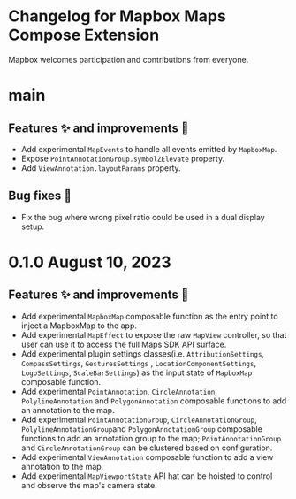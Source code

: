 # Changelog for Mapbox Maps Compose Extension

Mapbox welcomes participation and contributions from everyone.

# main
## Features ✨ and improvements 🏁
* Add experimental `MapEvents` to handle all events emitted by `MapboxMap`.
* Expose `PointAnnotationGroup.symbolZElevate` property. 
* Add `ViewAnnotation.layoutParams` property. 

## Bug fixes 🐞
* Fix the bug where wrong pixel ratio could be used in a dual display setup.

# 0.1.0 August 10, 2023
## Features ✨ and improvements 🏁
* Add experimental `MapboxMap` composable function as the entry point to inject a MapboxMap to the app.
* Add experimental `MapEffect` to expose the raw `MapView` controller, so that user can use it to access the full
  Maps SDK API surface.
* Add experimental plugin settings classes(i.e. `AttributionSettings`, `CompassSettings`, `GesturesSettings`
  , `LocationComponentSettings`, `LogoSettings`, `ScaleBarSettings`) as the input state
  of `MapboxMap` composable function.
* Add experimental `PointAnnotation`, `CircleAnnotation`, `PolylineAnnotation` and `PolygonAnnotation` composable
  functions to add an annotation to the map.
* Add experimental `PointAnnotationGroup`, `CircleAnnotationGroup`, `PolylineAnnotationGroup`and
  `PolygonAnnotationGroup` composable functions to add an annotation group to the
  map; `PointAnnotationGroup` and `CircleAnnotationGroup` can be clustered based on configuration.
* Add experimental `ViewAnnotation` composable function to add a view annotation to the map.
* Add experimental `MapViewportState` API hat can be hoisted to control and observe the map's camera state.